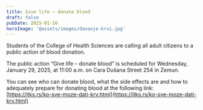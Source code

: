```yaml
---
title: Give life – donate blood
draft: false
pubDate: 2025-01-26
heroImage: '@assets/images/davanje-krvi.jpg'
---
```

Students of the College of Health Sciences are calling all adult citizens to a public action of blood donation.

The public action “Give life – donate blood” is scheduled for Wednesday, January 29, 2025, at 11:00 a.m. on Cara Dušana Street 254 in Zemun.

You can see who can donate blood, what the side effects are and how to adequately prepare for donating blood at the following link:  [https://itks.rs/ko-sve-moze-dati-krv.html](https://itks.rs/ko-sve-moze-dati-krv.html)
